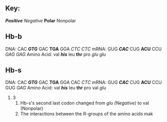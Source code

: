 ## Key:
***Positive***
*Negative*
**Polar**
Nonpolar

## Hb-b
DNA: CAC ***GTG*** GAC **TGA** GGA *CTC* *CTC*
mRNA: GUG ***CAC*** CUG **ACU** CCU *GAG* *GAG*
Amino Acid: val ***his*** leu **thr** pro *glu* *glu*

## Hb-s
DNA: CAC ***GTG*** GAC **TGA** GGA CAC *CTC*
mRNA: GUG ***CAC*** CUG **ACU** CCU GUG *GAG*
Amino Acid: val ***his*** leu **thr** pro val *glu*

1. 3
	1. Hb-s's second last codon changed from *glu (Negative)* to val (Nonpolar)
	2. The interactions between the R-groups of the amino acids mak